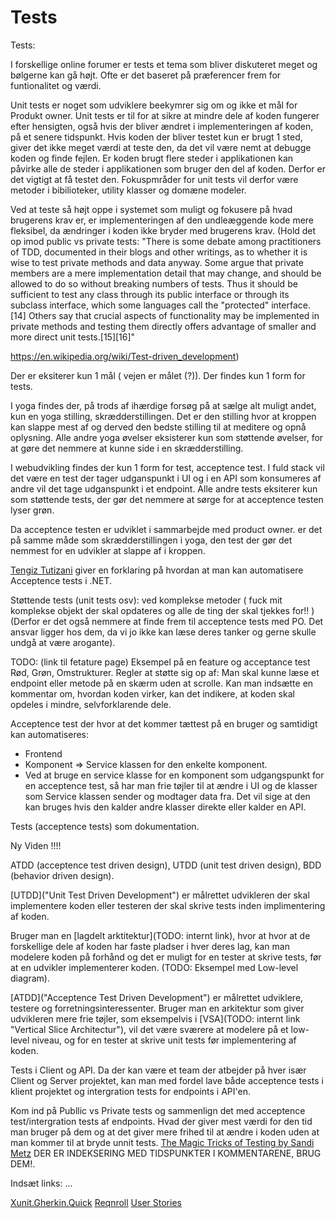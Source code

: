 # Tests

Tests:

I forskellige online forumer er tests et tema som bliver diskuteret meget og bølgerne kan gå højt.
Ofte er det baseret på præferencer frem for funtionalitet og værdi.

Unit tests er noget som udviklere beekymrer sig om og ikke et mål for Produkt owner.
Unit tests er til for at sikre at mindre dele af koden fungerer efter hensigten, også hvis der bliver ændret i implementeringen af koden, på et senere tidspunkt.
Hvis koden der bliver testet kun er brugt 1 sted, giver det ikke meget værdi at teste den, da det vil være nemt at debugge koden og finde fejlen.
Er koden brugt flere steder i applikationen kan påvirke alle de steder i applikationen som bruger den del af koden. Derfor er det vigtigt at få testet den.
Fokuspmråder for unit tests vil derfor være metoder i bibilioteker, utility klasser og domæne modeler.

Ved at teste så højt oppe i systemet som muligt og fokusere på hvad brugerens krav er, er implementeringen af den undleæggende kode mere fleksibel, da ændringer i koden ikke bryder med brugerens krav.
(Hold det op imod public vs private tests:
"There is some debate among practitioners of TDD, documented in their blogs and other writings, as to whether it is wise to test private methods and data anyway. Some argue that private members are a mere implementation detail that may change, and should be allowed to do so without breaking numbers of tests. Thus it should be sufficient to test any class through its public interface or through its subclass interface, which some languages call the "protected" interface.[14] Others say that crucial aspects of functionality may be implemented in private methods and testing them directly offers advantage of smaller and more direct unit tests.[15][16]"

https://en.wikipedia.org/wiki/Test-driven_development)

Der er eksiterer kun 1 mål ( vejen er målet (?)). Der findes kun 1 form for tests.

I yoga findes der, på trods af ihærdige forsøg på at sælge alt muligt andet, kun en yoga stilling, skrædderstillingen. Det er den stilling hvor at kroppen kan slappe mest af og derved den bedste stilling til at meditere og opnå oplysning.
Alle andre yoga øvelser eksisterer kun som støttende øvelser, for at gøre det nemmere at kunne side i en skrædderstilling.

I webudvikling findes der kun 1 form for test, acceptence test.
I fuld stack vil det være en test der tager udganspunkt i UI og i en API som konsumeres af andre vil det tage udganspunkt i et endpoint.
Alle andre tests eksiterer kun som støttende tests, der gør det nemmere at sørge for at acceptence testen lyser grøn.

Da acceptence testen er udviklet i sammarbejde med product owner. er det på samme måde som skrædderstillingen i yoga, den test der gør det nemmest for en udvikler at slappe af i kroppen.

[Tengiz Tutizani](https://www.youtube.com/watch?v=RBcJYt2g_gE) giver en forklaring på hvordan at man kan automatisere Acceptence tests i .NET.

Støttende tests (unit tests osv): 
ved komplekse metoder ( fuck mit komplekse objekt der skal opdateres og alle de ting der skal tjekkes for!! ) (Derfor er det også nemmere at finde frem til acceptence tests med PO. Det ansvar ligger hos dem, da vi jo ikke kan læse deres tanker og gerne skulle undgå at være arogante).

TODO: (link til fetature page) Eksempel på en feature og acceptance test
Rød, Grøn, Omstrukturer.
Regler at støtte sig op af:
Man skal kunne læse et endpoint eller metode på en skærm uden at scrolle.
Kan man indsætte en kommentar om, hvordan koden virker, kan det indikere, at koden skal opdeles i mindre, selvforklarende dele.

Acceptence test der hvor at det kommer tættest på en bruger og samtidigt kan automatiseres:

- Frontend
- Komponent => Service klassen for den enkelte komponent.
- Ved at bruge en service klasse for en komponent som udgangspunkt for en acceptence test, så har man frie tøjler til at ændre i UI og de klasser som Service klassen sender og modtager data fra. Det vil sige at den kan bruges hvis den kalder andre klasser direkte eller kalder en API.

Tests (acceptence tests) som dokumentation.

Ny Viden !!!! 

ATDD (acceptence test driven design), UTDD (unit test driven design), BDD (behavior driven design).

[UTDD]("Unit Test Driven Development") er målrettet udvikleren der skal implementere koden eller testeren der skal skrive tests inden implimentering af koden.

Bruger man en [lagdelt arktitektur](TODO: internt link), hvor at hvor at de forskellige dele af koden har faste pladser i hver deres lag, kan man modelere koden på forhånd og det er muligt for en tester at skrive tests, før at en udvikler implementerer koden. (TODO: Eksempel med Low-level diagram).

[ATDD]("Acceptence Test Driven Development") er målrettet udviklere, testere og forretningsinteressenter.
Bruger man en arkitektur som giver udvikleren mere frie tøjler, som eksempelvis i [VSA](TODO: internt link "Vertical Slice Architectur"), vil det være sværere at modelere på et low-level niveau, og for en tester at skrive unit tests før implementering af koden.

Tests i Client og API. Da der kan være et team der atbejder på hver især Client og Server projektet, kan man med fordel lave både acceptence tests i klient projektet og intergration tests for endpoints i API'en.

Kom ind på Publlic vs Private tests og sammenlign det med acceptence test/intergration tests af endpoints.
Hvad der giver mest værdi for den tid man bruger på dem og at det giver mere frihed til at ændre i koden uden at man kommer til at bryde unnit tests. [The Magic Tricks of Testing by Sandi Metz](https://www.youtube.com/watch?v=URSWYvyc42M) DER ER INDEKSERING MED TIDSPUNKTER I KOMMENTARENE, BRUG DEM!.

Indsæt links: ...

[Xunit.Gherkin.Quick](https://github.com/ttutisani/Xunit.Gherkin.Quick)
[Reqnroll](https://reqnroll.net/about/)
[User Stories](https://www.mountaingoatsoftware.com/agile/user-stories)
